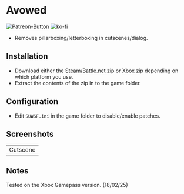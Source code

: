 # Avowed
[![Patreon-Button](https://github.com/Lyall/UltrawidePatches/assets/695941/d2ed0044-f09d-4f06-8500-4b0687a799a9)](https://www.patreon.com/Wintermance) [![ko-fi](https://ko-fi.com/img/githubbutton_sm.svg)](https://ko-fi.com/W7W01UAI9)<br />

- Removes pillarboxing/letterboxing in cutscenes/dialog.

## Installation
- Download either the [Steam/Battle.net zip](https://github.com/Lyall/UltrawidePatches/raw/main/Avowed/Avowed_SUWSF.zip) or [Xbox zip](https://github.com/Lyall/UltrawidePatches/raw/main/Avowed/Avowed_Xbox_SUWSF.zip) depending on which platform you use.
- Extract the contents of the zip in to the game folder.

## Configuration
- Edit `SUWSF.ini` in the game folder to disable/enable patches.

## Screenshots

|  |
|:--:|
| Cutscene |

## Notes
Tested on the Xbox Gamepass version. (18/02/25)
